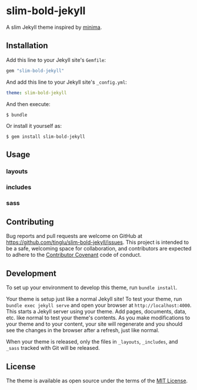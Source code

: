 # slim-bold-jekyll

A slim Jekyll theme inspired by [minima](https://github.com/jekyll/minima).

## Installation

Add this line to your Jekyll site's `Gemfile`:

```ruby
gem "slim-bold-jekyll"
```

And add this line to your Jekyll site's `_config.yml`:

```yaml
theme: slim-bold-jekyll
```

And then execute:

    $ bundle

Or install it yourself as:

    $ gem install slim-bold-jekyll

## Usage

### layouts

### includes

### sass

## Contributing

Bug reports and pull requests are welcome on GitHub at https://github.com/tinglu/slim-bold-jekyll/issues. This project is intended to be a safe, welcoming space for collaboration, and contributors are expected to adhere to the [Contributor Covenant](http://contributor-covenant.org) code of conduct.

## Development

To set up your environment to develop this theme, run `bundle install`.

Your theme is setup just like a normal Jekyll site! To test your theme, run `bundle exec jekyll serve` and open your browser at `http://localhost:4000`. This starts a Jekyll server using your theme. Add pages, documents, data, etc. like normal to test your theme's contents. As you make modifications to your theme and to your content, your site will regenerate and you should see the changes in the browser after a refresh, just like normal.

When your theme is released, only the files in `_layouts`, `_includes`, and `_sass` tracked with Git will be released.

## License

The theme is available as open source under the terms of the [MIT License](https://opensource.org/licenses/MIT).
